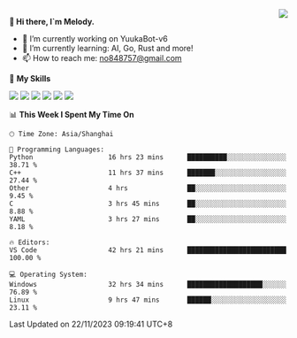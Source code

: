 <a href="#">
  <img align="right" src="https://github-readme-stats.vercel.app/api?username=melodyyuuka&count_private=true&show_icons=true" />
</a>

**👋 Hi there, I`m Melody.**

- 🔭 I’m currently working on YuukaBot-v6
- 🌱 I’m currently learning: AI, Go, Rust and more!
- 📫 How to reach me: no848757@gmail.com

🌟 **My Skills** 

![](https://img.shields.io/badge/-Python-3e74a2?style=flat-square&logo=Python&logoColor=fff)
![](https://img.shields.io/badge/-Java-007396?style=flat-square&logo=OpenJDK&logoColor=fff)
![](https://img.shields.io/badge/-Node.js-339933?style=flat-square&logo=Node.js&logoColor=fff)
![](https://img.shields.io/badge/-Git-f05032?style=flat-square&logo=git&logoColor=fff)
![](https://img.shields.io/badge/-PostgreSQL-4169e1?style=flat-square&logo=PostgreSQL&logoColor=fff)
![](https://img.shields.io/badge/-VSCode-007acc?style=flat-square&logo=Visual-Studio-Code&logoColor=fff)


<!--START_SECTION:waka-->
📊 **This Week I Spent My Time On** 

```text
🕑︎ Time Zone: Asia/Shanghai

💬 Programming Languages: 
Python                   16 hrs 23 mins      ██████████░░░░░░░░░░░░░░░   38.71 % 
C++                      11 hrs 37 mins      ███████░░░░░░░░░░░░░░░░░░   27.44 % 
Other                    4 hrs               ██░░░░░░░░░░░░░░░░░░░░░░░    9.45 % 
C                        3 hrs 45 mins       ██░░░░░░░░░░░░░░░░░░░░░░░    8.88 % 
YAML                     3 hrs 27 mins       ██░░░░░░░░░░░░░░░░░░░░░░░    8.18 % 

🔥 Editors: 
VS Code                  42 hrs 21 mins      █████████████████████████   100.00 % 

💻 Operating System: 
Windows                  32 hrs 34 mins      ███████████████████░░░░░░   76.89 % 
Linux                    9 hrs 47 mins       ██████░░░░░░░░░░░░░░░░░░░   23.11 % 
```


 Last Updated on 22/11/2023 09:19:41 UTC+8
<!--END_SECTION:waka-->
